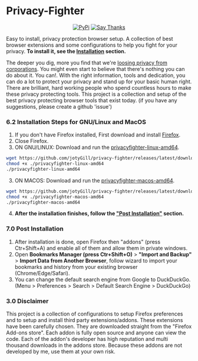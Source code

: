 # Privacy-Fighter
<p align="center">
<a href="https://pypi.python.org/pypi/privacyfighter"><img alt="PyPi" src="https://img.shields.io/pypi/v/privacyfighter.svg"></a>
<a href="https://saythanks.io/to/jotyGill"><img alt="Say Thanks" src="https://img.shields.io/badge/say-thanks-ff69b4.svg"></a></p>

Easy to install, privacy protection browser setup.
A collection of best browser extensions and some configurations to help you fight for your privacy.
**To install it, see the [Installation](#installation) section.**

The deeper you dig, more you find that we're [loosing privacy from corporations](https://github.com/jotyGill/privacy). You might even start to believe that there's nothing you can do about it. You can!. With the right information, tools and dedication, you can do a lot to protect your privacy and stand up for your basic human right.
There are brilliant, hard working people who spend countless hours to make these privacy protecting tools. This project is a collection and setup of the best privacy protecting browser tools that exist today. (if you have any suggestions, please create a github 'issue')


### 6.2 Installation Steps for GNU/Linux and MacOS<a name="linux"></a>

1. If you don't have Firefox installed, First download and install [Firefox](https://www.mozilla.org/en-US/firefox/new/).
2. Close Firefox.
3. ON GNU/LINUX: Download and run the [privacyfighter-linux-amd64](https://github.com/jotyGill/privacy-fighter/releases/latest/download/privacyfighter-linux-amd64).
``` bash
wget https://github.com/jotyGill/privacy-fighter/releases/latest/download/privacyfighter-linux-amd64
chmod +x ./privacyfighter-linux-amd64
./privacyfighter-linux-amd64
```
3. ON MACOS: Download and run the [privacyfighter-macos-amd64](https://github.com/jotyGill/privacy-fighter/releases/latest/download/privacyfighter-macos-amd64).
``` bash
wget https://github.com/jotyGill/privacy-fighter/releases/latest/download/privacyfighter-macos-amd64
chmod +x ./privacyfighter-macos-amd64
./privacyfighter-macos-amd64
```
4. **After the installation finishes, follow the ["Post Installation"](#post-installation) section.**


### 7.0 Post Installation<a name="post-installation"></a>
1. After installation is done, open Firefox then "addons" (press Ctr+Shift+A) and enable all of them and allow them in private windows.
2. Open **Bookmarks Manager (press Ctr+Shift+O)** > **"Import and Backup"** > **Import Data from Another Browser**, follow wizard to import your bookmarks and history from your existing browser (Chrome/Edge/Safari).
3. You can change the default search engine from Google to DuckDuckGo.
 (Menu > Preferences > Search > Default Search Engine > DuckDuckGo)


### 3.0 Disclaimer <a name="disclaimer"></a>
This project is a collection of configurations to setup Firefox preferences and to setup and install third party extensions/addons. These extensions have been carefully chosen. They are downloaded straight from the "Firefox Add-ons store". Each addon is fully open source and anyone can view the code. Each of the addon's developer has high reputation and multi thousand downloads in the addons store. Because these addons are not developed by me, use them at your own risk.
